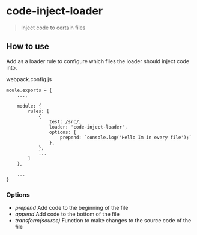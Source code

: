# code-inject-loader
> Inject code to certain files


## How to use
Add as a loader rule to configure which files the loader should inject code into.

webpack.config.js
```
moule.exports = {
	...,

	module: {
		rules: [
			{
				test: /src/,
				loader: 'code-inject-loader',
				options: {
					prepend: `console.log('Hello Im in every file');`
				},
			},
			...
		]
	},

	...
}
```

### Options
- *prepend <string>* Add code to the beginning of the file
- *append <string>* Add code to the bottom of the file
- *transform(source) <function>* Function to make changes to the source code of the file

